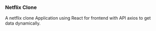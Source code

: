 ### Netflix Clone
  A netflix clone Application using React for frontend with API axios to get data dynamically.
